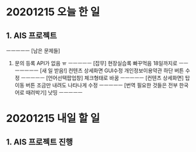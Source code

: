 # 20201215 오늘 한 일
## 1. AIS 프로젝트
ㅡㅡㅡㅡㅡ
[남은 문제들]
1. 문의 등록
API가 없음 ㅠ
ㅡㅡㅡㅡㅡ
[잡무]
현장실습록 빠꾸먹음 18일까지로 ㅡㅡ
ㅡㅡㅡㅡㅡ
[새 일 받음!]
컨텐츠 상세화면 GUI수정
개인정보이용약관 하단 버튼 수정
ㅡㅡㅡㅡㅡ
[언어선택팝업창]
체크형태로 바꿈
ㅡㅡㅡㅡㅡ
[컨텐츠 상세화면]
탑이동 버튼 조금만 내려도 나타나게 수정
ㅡㅡㅡㅡㅡ
[번역 필요한 것들은 전부 한국어로 때려박기]
낫띵
ㅡㅡㅡㅡㅡ 

# 20201215 내일 할 일
## 1. AIS 프로젝트 진행

